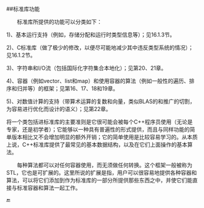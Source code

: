 ##标准库功能

&emsp;&emsp;标准库所提供的功能可以分类如下：

1)、基本运行支持（例如，存储分配和运行时类型信息等）；见16.1.3节。

2)、C标准库（做了极少的修改，以便尽可能地减少其中违反类型系统的情况）；见16.1.2节。

3)、字符串和I/O流（包括国际化字符集合本地化）；见第20、21章。

4)、容器（例如vector、list和map）和使用容器的算法（例如一般性的遍历、排序和归并等）的框架；见第16、17、18和19章。

5)、对数值计算的支持（带算术运算的复数和向量，类似BLAS的和推广的切割，为容易进行优化而设计的语义）；见第22章。

将一个类包括进标准库的主要准则是它很可能会被每个C++程序员使用（无论是专家，还是初学者）；它能够以一种具有普遍性的形式提供，而且与同样功能的简单版本相比又不会增加明显的额外开销；它的简单使用是比较容易学习的。从本质上说，C++标准库提供了最常见的基本数据结构，以及在它们上面操作的基本算法。

&emsp;&emsp;每种算法都可以对任何容器使用，而无须做任何转换。这个框架一般被称为STL，它也是可扩展的。这里所说的扩展是指，用户可以很容易地提供各种容器和算法，可以将它们添加到作为标准库的一部分所提供那些东西之中，并使它们能直接与标准容器和算法一起工作。

🔚